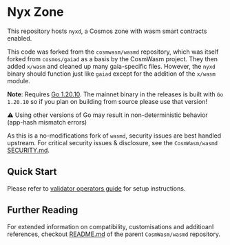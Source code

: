 # Nyx Zone

This repository hosts `nyxd`, a Cosmos zone with wasm smart contracts enabled. 

This code was forked from the `cosmwasm/wasmd` repository, which was itself forked from `cosmos/gaiad` as a basis by the CosmWasm project. They then added `x/wasm` and cleaned up 
many gaia-specific files. However, the `nyxd` binary should function just like `gaiad` except for the addition of the `x/wasm` module. 

**Note**: Requires [Go 1.20.10](https://golang.org/dl/). The mainnet binary in the releases is built with `Go 1.20.10` so if you plan on building from source please use that version!

⚠️ Using other versions of Go may result in non-deterministic behavior (app-hash mismatch errors)

As this is a no-modifications fork of `wasmd`, security issues are best handled upstream. For critical security issues & disclosure, see the `CosmWasm/wasmd` [SECURITY.md](https://github.com/CosmWasm/wasmd/blob/main/SECURITY.md).


## Quick Start

Please refer to [validator operators guide](https://nymtech.net/operators/nodes/validator-setup.html) for setup instructions.


## Further Reading

For extended information on compatibility, customisations and additioanl references, checkout [README.md](https://github.com/CosmWasm/wasmd/blob/main/README.md) of the parent `CosmWasm/wasmd` repository.